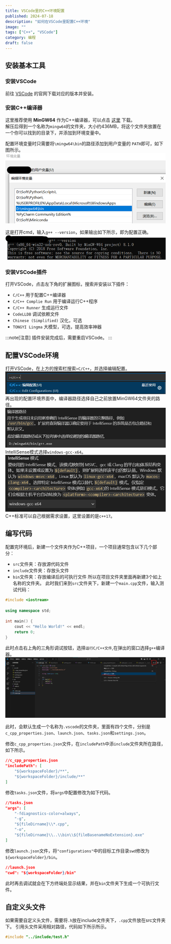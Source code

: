 ```yaml
---
title: VSCode里的C++环境配置
published: 2024-07-18
description: "如何在VSCode里配置C++环境"
image: ""
tags: ["C++", "VSCode"]
category: 编程
draft: false
---
```


<!-- ## 目录 -->

## 安装基本工具

### 安装VSCode

前往 [VSCode](https://code.visualstudio.com/) 的官网下载对应的版本并安装。

### 安装C++编译器

这里推荐使用 **MinGW64** 作为C++编译器，可以点击 [这里](https://sourceforge.net/projects/mingw-w64/files/Toolchains%20targetting%20Win64/Personal%20Builds/mingw-builds/8.1.0/threads-win32/seh/x86_64-8.1.0-release-win32-seh-rt_v6-rev0.7z) 下载。  
解压后得到一个名称为`mingw64`的文件夹，大小约436MB，将这个文件夹放置在一个你可以找到的目录下，并添加到环境变量中。

配置环境变量时只需要将`\mingw64\bin`的路径添加到用户变量的 `PATH`即可，如下图所示。
![mingw](./images/mingw-path.png)

这是打开cmd，输入`g++ --version`，如果输出如下所示，即为配置正确。
![g++](./images/gcc-cmd.png)

### 安装VSCode插件

打开VSCode，点击左下角的扩展图标，搜索并安装以下插件：
* `C/C++` 用于配置C++编译器
* `C/C++ Complie Run` 用于编译运行C++程序
* `C/C++ Runner` 生成运行文件
* `CodeLLDB` 调试依赖文件
* `Chinese (Simplified)` 汉化，可选
* `TONGYI Lingma` 大模型，可选，提高效率神器

:::note[注意]
插件安装完成后，需要重启VSCode。
:::


## 配置VSCode环境

打开VSCode，在上方的搜索栏搜索`>C/C++`，并选择编辑配置。
![c++](./images/vscode-search-c++.png)
再出现的配置环境界面中，编译器路径选择自己之前放置MinGW64文件夹的路径。
![c++](./images/MinGW-path-vscode.png)
IntelliSense模式选择`windows-gcc-x64`。
![c++](./images/IntelliSense-vscode.png)
C++标准可以自己根据需求设置，这里设置的是`c++17`。

## 编写代码

配置完环境后，新建一个文件夹作为C++项目，一个项目通常包含以下几个部分：
* `src`文件夹：存放源代码文件
* `include`文件夹：存放头文件
* `bin`文件夹：存放编译后的可执行文件
所以在项目文件夹里面再新建3个如上名称的文件夹。
此时我们来到`src`文件夹下，新建一个`main.cpp`文件，输入测试代码：
~~~c++
#include <iostream>

using namespace std;

int main() {
    cout << "Hello World!" << endl;
    return 0;
}
~~~

此时点击右上角的三角形调试按钮，选择`运行C/C++文件`,在弹出的窗口选择`g++`编译器。
![c++](./images/C++runner.png)

此时，会默认生成一个名称为`.vscode`的文件夹，里面有四个文件，分别是`c_cpp_properties.json`、`launch.json`、`tasks.json`和`settings.json`。

修改`c_cpp_properties.json`文件，在`includePath`中添`include`文件夹所在路径，如下所示。
```json
//c_cpp_properties.json
"includePath": [
    "${workspaceFolder}/**",
    "${workspaceFolder}/include/**"
]
```
修改`tasks.json`文件，将`args`中配置修改为如下代码。
```json
//tasks.json
"args": [
    "-fdiagnostics-color=always",
    "-g",
    "${fileDirname}\\*.cpp",
    "-o",
    "${fileDirname}\\..\\bin\\${fileBasenameNoExtension}.exe"
]
```
修改`launch.json`文件，将`"configurations"`中的目标工作目录`swd`修改为`${workspaceFolder}/bin`。
```json
//launch.json
"cwd": "${workspaceFolder}/bin"
```

此时再去调试就会在下方终端处显示结果，并在`bin`文件夹下生成一个可执行文件。

## 自定义头文件
如果需要自定义头文件，需要将`.h`放在include文件夹下，`.cpp`文件放在src文件夹下。
引用头文件采用相对路径，代码如下所示所示。
```c++
#include "../include/test.h"
```


